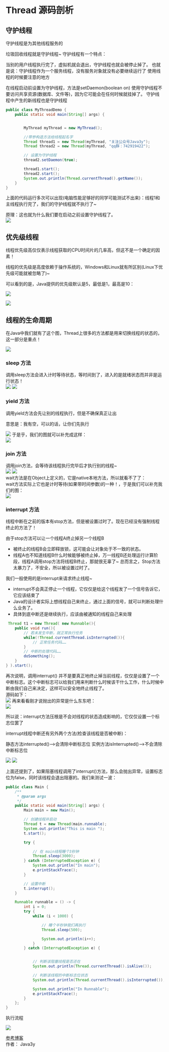 # Thread 源码剖析
## 守护线程
守护线程是为其他线程服务的

垃圾回收线程就是守护线程~
守护线程有一个特点：

当别的用户线程执行完了，虚拟机就会退出，守护线程也就会被停止掉了。
也就是说：守护线程作为一个服务线程，没有服务对象就没有必要继续运行了
使用线程的时候要注意的地方

在线程启动前设置为守护线程，方法是setDaemon(boolean on)
使用守护线程不要访问共享资源(数据库、文件等)，因为它可能会在任何时候就挂掉了。
守护线程中产生的新线程也是守护线程  

```Java
public class MyThreadDemo {
    public static void main(String[] args) {


        MyThread myThread = new MyThread();

        //带参构造方法给线程起名字
        Thread thread1 = new Thread(myThread, "关注公众号Java3y");
        Thread thread2 = new Thread(myThread, "qq群：742919422");

        // 设置为守护线程
        thread2.setDaemon(true);

        thread1.start();
        thread2.start();
        System.out.println(Thread.currentThread().getName());
    }
}
```
上面的代码运行多次可以出现(电脑性能足够好的同学可能测试不出来)：线程1和主线程执行完了，我们的守护线程就不执行了~   

原理：这也就为什么我们要在启动之前设置守护线程了。  
![](./Thread_img/守护线程.png)


## 优先级线程
线程优先级高仅仅表示线程获取的CPU时间片的几率高，但这不是一个确定的因素！

线程的优先级是高度依赖于操作系统的，Windows和Linux就有所区别(Linux下优先级可能就被忽略了)~

可以看到的是，Java提供的优先级默认是5，最低是1，最高是10：     

![](./Thread_img/优先级.jpg)

![](./Thread_img/设置优先级.jpg)

## 线程的生命周期
在Java中我们就有了这个图，Thread上很多的方法都是用来切换线程的状态的，这一部分是重点！

![](./Thread_img/线程执行状态.jpg)

### sleep 方法
调用sleep方法会进入计时等待状态，等时间到了，进入的是就绪状态而并非是运行状态！      
![](./Thread_img/sleep.jpg)
![](./Thread_img/sleep补充图.jpg)

### yield 方法
调用yield方法会先让别的线程执行，但是不确保真正让出

意思是：我有空，可以的话，让你们先执行    

![](./Thread_img/yield.jpg)
于是乎，我们的图就可以补充成这样：    
![](./Thread_img/yield补充图.jpg)


### join 方法
调用join方法，会等待该线程执行完毕后才执行别的线程~   
![](./Thread_img/join.jpg)
![](./Thread_img/join实现.jpg)   
wait方法是在Object上定义的，它是native本地方法，所以就看不了了：   
wait方法实际上它也是计时等待(如果带时间参数)的一种！，于是我们可以补充我们的图：   
![](./Thread_img/join补充.jpg)
### interrupt 方法
线程中断在之前的版本有stop方法，但是被设置过时了。现在已经没有强制线程终止的方法了！

由于stop方法可以让一个线程A终止掉另一个线程B
- 被终止的线程B会立即释放锁，这可能会让对象处于不一致的状态。
- 线程A也不知道线程B什么时候能够被终止掉，万一线程B还处理运行计算阶段，线程A调用stop方法将线程B终止，那就很无辜了~
总而言之，Stop方法太暴力了，不安全，所以被设置过时了。

我们一般使用的是interrupt来请求终止线程~
- interrupt不会真正停止一个线程，它仅仅是给这个线程发了一个信号告诉它，它应该结束了
- Java的设计者实际上想线程自己来终止，通过上面的信号，就可以判断处理什么业务了。   
- 具体到底中断还是继续执行，应该由被通知的线程自己来处理    
```Java
 Thread t1 = new Thread( new Runnable(){
    public void run(){
        // 若未发生中断，就正常执行任务
        while(!Thread.currentThread.isInterrupted()){
            // 正常任务代码……
        }
        // 中断的处理代码……
        doSomething();
    }
} ).start();
```
再次说明，调用interrupt() 并不是要真正地终止掉当前线程，仅仅是设置了一个中断标志。这个中断标志可以给我们用来判断什么时候该干什么工作，什么时候中断由我们自己来决定，这样可以安全地终止线程了。   
源码如下：     
![](./Thread_img/interrupt.jpg)
再来看看刚才说抛出的异常是什么东东吧：     
![](./Thread_img/Interrupt抛出异常.jpg)


所以说：interrupt方法压根是不会对线程的状态造成影响的，它仅仅设置一个标志位罢了

interrupt线程中断还有另外两个方法(检查该线程是否被中断)：   

静态方法interrupted()-->会清除中断标志位
实例方法isInterrupted()-->不会清除中断标志位    

![](./Thread_img/Interrupted.jpg)
![](./Thread_img/isInterrupted.jpg)

上面还提到了，如果阻塞线程调用了interrupt()方法，那么会抛出异常，设置标志位为false，同时该线程会退出阻塞的。我们来测试一波：

```Java
public class Main {
    /**
     * @param args
     */
    public static void main(String[] args) {
        Main main = new Main();

        // 创建线程并启动
        Thread t = new Thread(main.runnable);
        System.out.println("This is main ");
        t.start();

        try {

            // 在 main线程睡个3秒钟
            Thread.sleep(3000);
        } catch (InterruptedException e) {
            System.out.println("In main");
            e.printStackTrace();
        }

        // 设置中断
        t.interrupt();
    }

    Runnable runnable = () -> {
        int i = 0;
        try {
            while (i < 1000) {

                // 睡个半秒钟我们再执行
                Thread.sleep(500);

                System.out.println(i++);
            }
        } catch (InterruptedException e) {


            // 判断该阻塞线程是否还在
            System.out.println(Thread.currentThread().isAlive());

            // 判断该线程的中断标志位状态
            System.out.println(Thread.currentThread().isInterrupted());

            System.out.println("In Runnable");
            e.printStackTrace();
        }
    };
}
```

执行流程  

![](./Thread_img/执行流程.jpg)


[参考博客](https://mp.weixin.qq.com/s/QL1wR_q5IZHufaYz60KsnQ)   
作者： Java3y